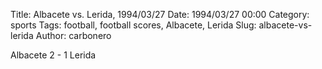 Title: Albacete vs. Lerida, 1994/03/27
Date: 1994/03/27 00:00
Category: sports
Tags: football, football scores, Albacete, Lerida
Slug: albacete-vs-lerida
Author: carbonero


Albacete 2 - 1 Lerida
